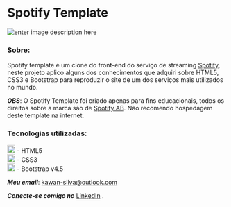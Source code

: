 # Spotify Template
![enter image description here](https://i.imgur.com/0FWlv0D.png)

### Sobre:
Spotify template é um clone do front-end do serviço de streaming [Spotify](https://www.spotify.com/br/), neste projeto aplico alguns dos conhecimentos que adquiri sobre HTML5, CSS3 e Bootstrap para reproduzir o site de um dos serviços mais utilizados no mundo.

__*OBS*__: O Spotify Template foi criado apenas para fins educacionais, todos os direitos sobre a marca são de [Spotify AB](https://www.spotify.com/br/). Não recomendo hospedagem deste template na internet.

### Tecnologias utilizadas:
<img src="https://image.flaticon.com/icons/png/512/1216/1216733.png" width="18"> - HTML5<br/>
<img src="https://3.bp.blogspot.com/-oRSUw_TmO9o/XIb61m88fcI/AAAAAAAAIq0/vnxl2zzsXEQsnHI2fH4GjKu_ZT0urRo4wCK4BGAYYCw/s1600/icon%2Bcss%2B3.png" width="18"> - CSS3<br/>
<img src="https://cdn.iconscout.com/icon/free/png-512/bootstrap-226077.png" width="18"> - Bootstrap v4.5
<br/>

_**Meu email**_:  [kawan-silva@outlook.com](mailto:kawan-silva@outlook.com)

_**Conecte-se comigo no**_  [LinkedIn](https://www.linkedin.com/in/kawansilva/)  .
